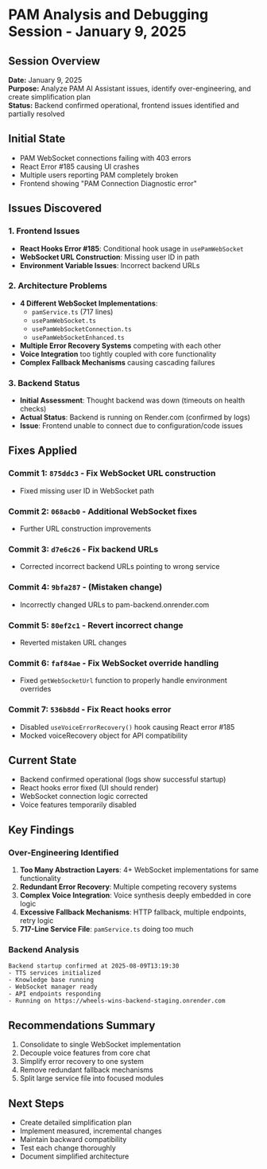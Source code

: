 # PAM Analysis and Debugging Session - January 9, 2025

## Session Overview
**Date:** January 9, 2025  
**Purpose:** Analyze PAM AI Assistant issues, identify over-engineering, and create simplification plan  
**Status:** Backend confirmed operational, frontend issues identified and partially resolved

## Initial State
- PAM WebSocket connections failing with 403 errors
- React Error #185 causing UI crashes
- Multiple users reporting PAM completely broken
- Frontend showing "PAM Connection Diagnostic error"

## Issues Discovered

### 1. Frontend Issues
- **React Hooks Error #185**: Conditional hook usage in `usePamWebSocket`
- **WebSocket URL Construction**: Missing user ID in path
- **Environment Variable Issues**: Incorrect backend URLs

### 2. Architecture Problems
- **4 Different WebSocket Implementations**:
  - `pamService.ts` (717 lines)
  - `usePamWebSocket.ts`
  - `usePamWebSocketConnection.ts`
  - `usePamWebSocketEnhanced.ts`
- **Multiple Error Recovery Systems** competing with each other
- **Voice Integration** too tightly coupled with core functionality
- **Complex Fallback Mechanisms** causing cascading failures

### 3. Backend Status
- **Initial Assessment**: Thought backend was down (timeouts on health checks)
- **Actual Status**: Backend is running on Render.com (confirmed by logs)
- **Issue**: Frontend unable to connect due to configuration/code issues

## Fixes Applied

### Commit 1: `875ddc3` - Fix WebSocket URL construction
- Fixed missing user ID in WebSocket path

### Commit 2: `068acb0` - Additional WebSocket fixes
- Further URL construction improvements

### Commit 3: `d7e6c26` - Fix backend URLs
- Corrected incorrect backend URLs pointing to wrong service

### Commit 4: `9bfa287` - (Mistaken change)
- Incorrectly changed URLs to pam-backend.onrender.com

### Commit 5: `80ef2c1` - Revert incorrect change
- Reverted mistaken URL changes

### Commit 6: `faf84ae` - Fix WebSocket override handling
- Fixed `getWebSocketUrl` function to properly handle environment overrides

### Commit 7: `536b8dd` - Fix React hooks error
- Disabled `useVoiceErrorRecovery()` hook causing React error #185
- Mocked voiceRecovery object for API compatibility

## Current State
- Backend confirmed operational (logs show successful startup)
- React hooks error fixed (UI should render)
- WebSocket connection logic corrected
- Voice features temporarily disabled

## Key Findings

### Over-Engineering Identified
1. **Too Many Abstraction Layers**: 4+ WebSocket implementations for same functionality
2. **Redundant Error Recovery**: Multiple competing recovery systems
3. **Complex Voice Integration**: Voice synthesis deeply embedded in core logic
4. **Excessive Fallback Mechanisms**: HTTP fallback, multiple endpoints, retry logic
5. **717-Line Service File**: `pamService.ts` doing too much

### Backend Analysis
```
Backend startup confirmed at 2025-08-09T13:19:30
- TTS services initialized
- Knowledge base running
- WebSocket manager ready
- API endpoints responding
- Running on https://wheels-wins-backend-staging.onrender.com
```

## Recommendations Summary
1. Consolidate to single WebSocket implementation
2. Decouple voice features from core chat
3. Simplify error recovery to one system
4. Remove redundant fallback mechanisms
5. Split large service file into focused modules

## Next Steps
- Create detailed simplification plan
- Implement measured, incremental changes
- Maintain backward compatibility
- Test each change thoroughly
- Document simplified architecture